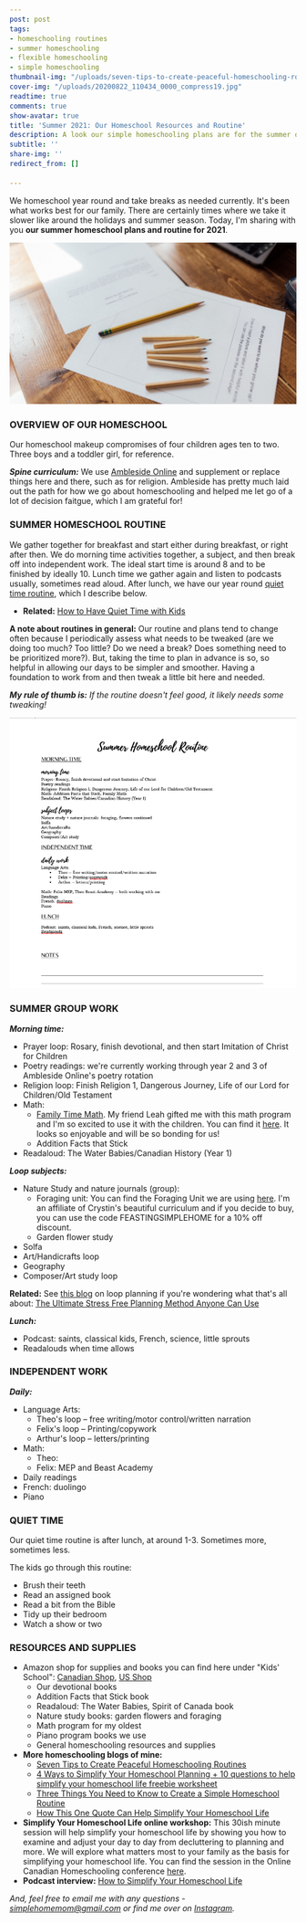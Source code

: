```yaml
---
post: post
tags:
- homeschooling routines
- summer homeschooling
- flexible homeschooling
- simple homeschooling
thumbnail-img: "/uploads/seven-tips-to-create-peaceful-homeschooling-routines-shm-2.jpg"
cover-img: "/uploads/20200822_110434_0000_compress19.jpg"
readtime: true
comments: true
show-avatar: true
title: 'Summer 2021: Our Homeschool Resources and Routine'
description: A look our simple homeschooling plans are for the summer of 2021.
subtitle: ''
share-img: ''
redirect_from: []

---
```

We homeschool year round and take breaks as needed currently. It's been what works best for our family. There are certainly times where we take it slower like around the holidays and summer season. Today, I'm sharing with you **our summer homeschool plans and routine for 2021**.

![](/uploads/seven-tips-to-create-peaceful-homeschooling-routines-shm-2.jpg)

### OVERVIEW OF OUR HOMESCHOOL

Our homeschool makeup compromises of four children ages ten to two. Three boys and a toddler girl, for reference.

**_Spine curriculum:_** We use [Ambleside Online](https://www.amblesideonline.org/) and supplement or replace things here and there, such as for religion. Ambleside has pretty much laid out the path for how we go about homeschooling and helped me let go of a lot of decision faitgue, which I am grateful for!

### SUMMER HOMESCHOOL ROUTINE

We gather together for breakfast and start either during breakfast, or right after then. We do morning time activities together, a subject, and then break off into independent work. The ideal start time is around 8 and to be finished by ideally 10. Lunch time we gather again and listen to podcasts usually, sometimes read aloud. After lunch, we have our year round [quiet time routine](https://www.simplehomemom.com/how-to-have-quiet-time-with-kids/), which I describe below.

* **Related:** [How to Have Quiet Time with Kids](https://www.simplehomemom.com/how-to-have-quiet-time-with-kids/)

**A note about routines in general:** Our routine and plans tend to change often because I periodically assess what needs to be tweaked (are we doing too much? Too little? Do we need a break? Does something need to be prioritized more?). But, taking the time to plan in advance is so, so helpful in allowing our days to be simpler and smoother. Having a foundation to work from and then tweak a little bit here and needed.

**_My rule of thumb is:_** _If the routine doesn't feel good, it likely needs some tweaking!_

![](/uploads/homeschool-summer-routine-2021-1.png)

### SUMMER GROUP WORK

**_Morning time:_**

* Prayer loop: Rosary, finish devotional, and then start Imitation of Christ for Children
* Poetry readings: we're currently working through year 2 and 3 of Ambleside Online's poetry rotation
* Religion loop: Finish Religion 1, Dangerous Journey, Life of our Lord for Children/Old Testament
* Math:
  * [Family Time Math](https://my-little-robins-shop.myshopify.com/collections/math/products/family-time-math-digital-download). My friend Leah gifted me with this math program and I'm so excited to use it with the children. You can find it [here](https://my-little-robins-shop.myshopify.com/collections/math/products/family-time-math-digital-download). It looks so enjoyable and will be so bonding for us!
  * Addition Facts that Stick
* Readaloud: The Water Babies/Canadian History (Year 1)

**_Loop subjects:_**

* Nature Study and nature journals (group):
  * Foraging unit: You can find the Foraging Unit we are using [here](http://www.delightfullyfeasting.com/p/shop-special-studies.html). I'm an affiliate of Crystin's beautiful curriculum and if you decide to buy, you can use the code FEASTINGSIMPLEHOME for a 10% off discount.
  * Garden flower study
* Solfa
* Art/Handicrafts loop
* Geography
* Composer/Art study loop

**Related:** See [this blog](https://www.simplehomemom.com/the-ultimate-stress-free-planning-method-anyone-can-use/) on loop planning if you're wondering what that's all about: [The Ultimate Stress Free Planning Method Anyone Can Use](https://www.simplehomemom.com/the-ultimate-stress-free-planning-method-anyone-can-use/)

**_Lunch:_**

* Podcast: saints, classical kids, French, science, little sprouts
* Readalouds when time allows

### INDEPENDENT WORK

**_Daily:_**

* Language Arts:
  * Theo's loop – free writing/motor control/written narration
  * Felix's loop – Printing/copywork
  * Arthur's loop – letters/printing
* Math:
  * Theo:
  * Felix: MEP and Beast Academy
* Daily readings
* French: duolingo
* Piano

### QUIET TIME

Our quiet time routine is after lunch, at around 1-3. Sometimes more, sometimes less.

The kids go through this routine:

* Brush their teeth
* Read an assigned book
* Read a bit from the Bible
* Tidy up their bedroom
* Watch a show or two

### RESOURCES AND SUPPLIES

* Amazon shop for supplies and books you can find here under "Kids' School": [Canadian Shop](www.amazon.ca/shop/simplehomemom), [US Shop](www.amazon.com/shop/simplehomemom)
  * Our devotional books
  * Addition Facts that Stick book
  * Readaloud: The Water Babies, Spirit of Canada book
  * Nature study books: garden flowers and foraging
  * Math program for my oldest
  * Piano program books we use
  * General homeschooling resources and supplies
* **More homeschooling blogs of mine:**
  * [Seven Tips to Create Peaceful Homeschooling Routines](https://www.simplehomemom.com/seven-tips-to-create-peaceful-homeschooling-routines/)
  * [4 Ways to Simplify Your Homeschool Planning + 10 questions to help simplify your homeschool life freebie worksheet](https://www.simplehomemom.com/4-ways-to-simplify-your-homeschool-planning/)
  * [Three Things You Need to Know to Create a Simple Homeschool Routine](https://www.simplehomemom.com/three-things-you-need-to-know-to-create-a-simple-homeschool-routine/)
  * [How This One Quote Can Help Simplify Your Homeschool Life](https://www.simplehomemom.com/how-this-one-quote-can-help-simplify-your-homeschool-life/)
* **Simplify Your Homeschool Life online workshop:** This 30ish minute session will help simplify your homeschool life by showing you how to examine and adjust your day to day from decluttering to planning and more. We will explore what matters most to your family as the basis for simplifying your homeschool life. You can find the session in the Online Canadian Homeschooling conference [here](https://canadianhomeschoolconference.com/aff/42/).
* **Podcast interview:** [How to Simplify Your Homeschool Life](https://capturingthecharmedlife.com/2021/03/15/how-to-simplify-your-homeschool-life/)

_And, feel free to email me with any questions - simplehomemom@gmail.com or find me over on_ [_Instagram_](www.instagram.com/simplehomemom)_._